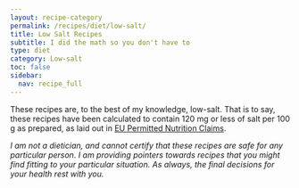 ```yaml
---
layout: recipe-category
permalink: /recipes/diet/low-salt/
title: Low Salt Recipes
subtitle: I did the math so you don't have to
type: diet
category: Low-salt
toc: false
sidebar:
  nav: recipe_full
---
```

These recipes are, to the best of my knowledge, low-salt. That is to say, these recipes have been calculated to contain 120 mg or less of salt per 100 g as prepared, as laid out in [EU Permitted Nutrition Claims](https://food.ec.europa.eu/food-safety/labelling-and-nutrition/nutrition-and-health-claims/nutrition-claims_en).

*I am not a dietician, and cannot certify that these recipes are safe for any particular person. I am providing pointers towards recipes that you might find fitting to your particular situation. As always, the final decisions for your health rest with you.*